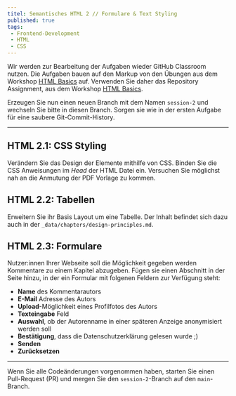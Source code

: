 ```yaml
---
titel: Semantisches HTML 2 // Formulare & Text Styling
published: true
tags:
 - Frontend-Development
 - HTML
 - CSS
---
```


Wir werden zur Bearbeitung der Aufgaben wieder GitHub Classroom nutzen. Die Aufgaben bauen auf den Markup von den Übungen aus dem Workshop [HTML Basics](../fd_01_html-1/) auf. Verwenden Sie daher das Repository Assignment, aus dem Workshop [HTML Basics](../fd_01_html-1/). 

Erzeugen Sie nun einen neuen Branch mit dem Namen `session-2` und wechseln Sie bitte in diesen Branch. Sorgen sie wie in der ersten Aufgabe für eine saubere Git-Commit-History.

---

## HTML 2.1: CSS Styling

Verändern Sie das Design der Elemente mithilfe von CSS. Binden Sie die CSS Anweisungen im *Head* der HTML Datei ein. Versuchen Sie möglichst nah an die Anmutung der PDF Vorlage zu kommen.

## HTML 2.2: Tabellen

Erweitern Sie ihr Basis Layout um eine Tabelle. Der Inhalt befindet sich dazu auch in der `_data/chapters/design-principles.md`.

## HTML 2.3: Formulare

Nutzer:innen Ihrer Webseite soll die Möglichkeit gegeben werden Kommentare zu einem Kapitel abzugeben. Fügen sie einen Abschnitt in der Seite hinzu, in der ein Formular mit folgenen Feldern zur Verfügung steht:

- **Name** des Kommentarautors
- **E-Mail** Adresse des Autors
- **Upload**-Möglichkeit eines Profilfotos des Autors
- **Texteingabe** Feld
- **Auswahl**, ob der Autorenname in einer späteren Anzeige anonymisiert werden soll
- **Bestätigung**, dass die Datenschutzerklärung gelesen wurde ;)
- **Senden**
- **Zurücksetzen**

----

Wenn Sie alle Codeänderungen vorgenommen haben, starten Sie einen Pull-Request (PR) und mergen Sie den `session-2`-Branch auf den `main`-Branch.

<!--
## Aufgabe 1 - HTML // Formulare und Tabellen
Zur Verwaltung der Daten für den digitalen Museumsführer wird eine Pflegemaske benötigt. Über diese soll es möglich sein, sich alle gespeicherten Daten zu den Gemälden anzeigen zu lassen, neue Gemälde hinzuzufügen, zu löschen und zu bearbeiten.

Erstellen Sie in ihrem Repository einen Ordner `backend` und darin eine Datei `uebersicht.html`.

Erzeugen Sie für folgendes [Wireframe](../../material/frontend-development-1/session-2/aufgabe-1/pflegemaske.png) möglichst semantisch reichhaltiges Markup.

Die Daten für die Gemäldeübersicht finden Sie hier als [Markdown Datei](../../material/frontend-development-1/session-2/aufgabe-1/gemaeldedaten.md) oder als [PDF](../../material/frontend-development-1/session-2/aufgabe-1/gemaeldedaten.pdf)



## Aufgabe 2 - CSS // Typografie

Bitte überarbeiten Sie Ihre Bildübersicht mit den Angaben aus der [Cranach Demodaten Tabelle](https://docs.google.com/spreadsheets/d/e/2PACX-1vSZDap28Dr0Q7gV3RFQ_rSa-KXBNwzSEvmsWp3p26qbQc0nBuoh0jo6cF-q_FclOTMl7dmgLcJ07b6w/pub?output=csv). Erzeugen Sie bitte Markup für 16 Bilder.

Als Basis für diese und die folgenden Aufgaben dienen folgende Dokumente:  
* [Styleguide](https://finnge.github.io/mi-sd-cranachproject/assets/img/style-guide.svg) 
* [Layout](../../material/frontend-development-1/session-2/aufgabe-2/cda_timeline_size-small.png)

Um ein browserübergreifend konsistentes Grundlayout zu erhalten, binden Sie zunächst eine `reset.css` oder `normalize.css` aus einem  Content Delivery Network ein.

Erzeugen Sie nun ein Verzeichnis mit der Bezeichnung `styles` und darin eine Datei mit dem Namen `cda-base.css`. Binden Sie diese CSS-Datei in die Datei `index.html`, aus dem HTML Basics Workshop, ein.

Definieren Sie in der `cda-base.css` folgende Regeln:

* Alle Elemente sollen die im Styleguide angegebene Schriftart verwenden. Binden Sie die Schriftart dazu bitte über [Google Fonts](https://fonts.google.com) ein.
* Die Textelemente sollen, hinsichtlich der typografischen Angaben (Schriftgröße, -schnitt, -farbe und Zeilenabstand), mit dem Styleguide im Einklang sein.

## Augabe 3 - CSS // Basislayout

Legen Sie in der `cda-base.css` die im Styleguide definierten Hintergrundfarben für den Header und Contentbereich fest. Nutzen Sie dazu bitte class-Attribute im HTML und die dazugehörigen CSS-Selektoren.

Erzeugen Sie mit Hilfe von CSS-Grids das Grundlayout, bestehend aus Header und dem zwei spaltigen Contentbereich. Verwenden Sie dazu die Angaben unter „Grid” im Styleguide.

Mergen Sie zum Schluss den Branch `session-2` in den `master`.

-->
